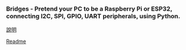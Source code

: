 ### Bridges - Pretend your PC to be a Raspberry Pi or ESP32, connecting I2C, SPI, GPIO, UART peripherals, using Python.

[說明](https://github.com/Wei1234c/Bridges/blob/master/notebooks/readme/Bridges_readme_tw.md)  

[Readme](https://github.com/Wei1234c/Bridges/blob/master/notebooks/readme/Bridges_readme_en.md)  
